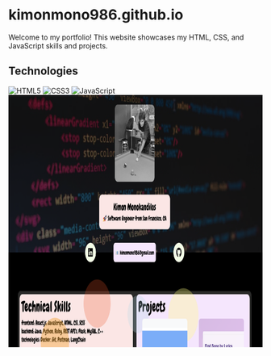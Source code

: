 # kimonmono986.github.io
Welcome to my portfolio! This website showcases my HTML, CSS, and JavaScript skills and projects. 

## Technologies
<img src="https://cdn.jsdelivr.net/gh/devicons/devicon/icons/html5/html5-original.svg" alt="HTML5" width="50" height="50"/>
<img src="https://cdn.jsdelivr.net/gh/devicons/devicon/icons/css3/css3-original.svg" alt="CSS3" width="50" height="50"/>
<img src="https://cdn.jsdelivr.net/gh/devicons/devicon/icons/javascript/javascript-original.svg" alt="JavaScript" width="50" height="50"/>

<img src="./images/demo.png" alt="shows the home page of my personal website" height="500px" width="1000px" />
